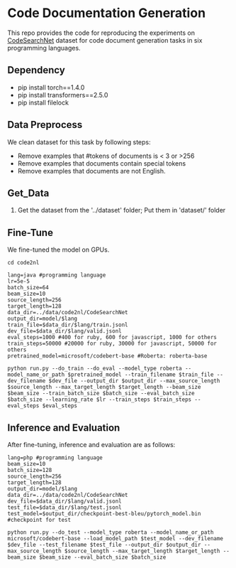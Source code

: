 # Code Documentation Generation

This repo provides the code for reproducing the experiments on [CodeSearchNet](https://arxiv.org/abs/1909.09436) dataset for code document generation tasks in six programming languages.

## Dependency

- pip install torch==1.4.0
- pip install transformers==2.5.0
- pip install filelock

## Data Preprocess

We clean dataset for this task by following steps:

- Remove examples that #tokens of documents is < 3 or >256
- Remove examples that documents contain special tokens
- Remove examples that documents are not English.

## Get_Data

1. Get the dataset from the '../dataset' folder; Put them in 'dataset/' folder



## Fine-Tune

We fine-tuned the model on GPUs. 

```shell
cd code2nl

lang=java #programming language
lr=5e-5
batch_size=64
beam_size=10
source_length=256
target_length=128
data_dir=../data/code2nl/CodeSearchNet
output_dir=model/$lang
train_file=$data_dir/$lang/train.jsonl
dev_file=$data_dir/$lang/valid.jsonl
eval_steps=1000 #400 for ruby, 600 for javascript, 1000 for others
train_steps=50000 #20000 for ruby, 30000 for javascript, 50000 for others
pretrained_model=microsoft/codebert-base #Roberta: roberta-base

python run.py --do_train --do_eval --model_type roberta --model_name_or_path $pretrained_model --train_filename $train_file --dev_filename $dev_file --output_dir $output_dir --max_source_length $source_length --max_target_length $target_length --beam_size $beam_size --train_batch_size $batch_size --eval_batch_size $batch_size --learning_rate $lr --train_steps $train_steps --eval_steps $eval_steps 
```



## Inference and Evaluation

After fine-tuning, inference and evaluation are as follows:

```shell
lang=php #programming language
beam_size=10
batch_size=128
source_length=256
target_length=128
output_dir=model/$lang
data_dir=../data/code2nl/CodeSearchNet
dev_file=$data_dir/$lang/valid.jsonl
test_file=$data_dir/$lang/test.jsonl
test_model=$output_dir/checkpoint-best-bleu/pytorch_model.bin #checkpoint for test

python run.py --do_test --model_type roberta --model_name_or_path microsoft/codebert-base --load_model_path $test_model --dev_filename $dev_file --test_filename $test_file --output_dir $output_dir --max_source_length $source_length --max_target_length $target_length --beam_size $beam_size --eval_batch_size $batch_size
```